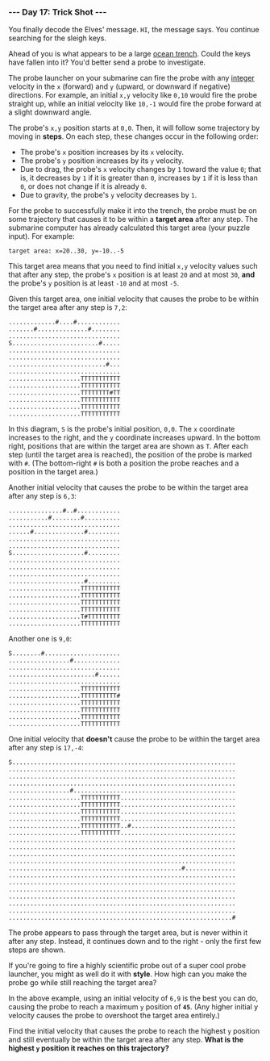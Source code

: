 ### --- Day 17: Trick Shot ---

You finally decode the Elves' message. `HI`, the message says. You continue
searching for the sleigh keys.

Ahead of you is what appears to be a large [ocean trench](https://en.wikipedia.org/wiki/Oceanic_trench). Could the keys
have fallen into it? You'd better send a probe to investigate.

The probe launcher on your submarine can fire the probe with any [integer](https://en.wikipedia.org/wiki/Integer)
velocity in the `x` (forward) and `y` (upward, or downward if negative)
directions. For example, an initial `x,y` velocity like `0,10` would fire the
probe straight up, while an initial velocity like `10,-1` would fire the
probe forward at a slight downward angle.

The probe's `x,y` position starts at `0,0`. Then, it will follow some
trajectory by moving in **steps**. On each step, these changes occur in the
following order:

- The probe's `x` position increases by its `x` velocity.
- The probe's `y` position increases by its `y` velocity.
- Due to drag, the probe's `x` velocity changes by `1` toward the value `0`;
that is, it decreases by `1` if it is greater than `0`, increases by `1` if
it is less than `0`, or does not change if it is already `0`.
- Due to gravity, the probe's `y` velocity decreases by `1`.

For the probe to successfully make it into the trench, the probe must be on
some trajectory that causes it to be within a **target area** after any step.
The submarine computer has already calculated this target area (your puzzle
input). For example:

`target area: x=20..30, y=-10..-5`

This target area means that you need to find initial `x,y` velocity values
such that after any step, the probe's `x` position is at least `20` and at most
`30`, **and** the probe's `y` position is at least `-10` and at most `-5`.

Given this target area, one initial velocity that causes the probe to be
within the target area after any step is `7,2`:
```
.............#....#............
.......#..............#........
...............................
S........................#.....
...............................
...............................
...........................#...
...............................
....................TTTTTTTTTTT
....................TTTTTTTTTTT
....................TTTTTTTT#TT
....................TTTTTTTTTTT
....................TTTTTTTTTTT
....................TTTTTTTTTTT
```
In this diagram, `S` is the probe's initial position, `0,0`. The `x` coordinate
increases to the right, and the `y` coordinate increases upward. In the
bottom right, positions that are within the target area are shown as `T`.
After each step (until the target area is reached), the position of the
probe is marked with `#`. (The bottom-right `#` is both a position the probe
reaches and a position in the target area.)

Another initial velocity that causes the probe to be within the target area
after any step is `6,3`:
```
...............#..#............
...........#........#..........
...............................
......#..............#.........
...............................
...............................
S....................#.........
...............................
...............................
...............................
.....................#.........
....................TTTTTTTTTTT
....................TTTTTTTTTTT
....................TTTTTTTTTTT
....................TTTTTTTTTTT
....................T#TTTTTTTTT
....................TTTTTTTTTTT
```
Another one is `9,0`:
```
S........#.....................
.................#.............
...............................
........................#......
...............................
....................TTTTTTTTTTT
....................TTTTTTTTTT#
....................TTTTTTTTTTT
....................TTTTTTTTTTT
....................TTTTTTTTTTT
....................TTTTTTTTTTT
```
One initial velocity that **doesn't** cause the probe to be within the target
area after any step is `17,-4`:
```
S..............................................................
...............................................................
...............................................................
...............................................................
.................#.............................................
....................TTTTTTTTTTT................................
....................TTTTTTTTTTT................................
....................TTTTTTTTTTT................................
....................TTTTTTTTTTT................................
....................TTTTTTTTTTT..#.............................
....................TTTTTTTTTTT................................
...............................................................
...............................................................
...............................................................
...............................................................
................................................#..............
...............................................................
...............................................................
...............................................................
...............................................................
...............................................................
...............................................................
..............................................................#
```
The probe appears to pass through the target area, but is never within it
after any step. Instead, it continues down and to the right - only the
first few steps are shown.

If you're going to fire a highly scientific probe out of a super cool probe
launcher, you might as well do it with **style**. How high can you make the
probe go while still reaching the target area?

In the above example, using an initial velocity of `6,9` is the best you can
do, causing the probe to reach a maximum `y` position of **`45`**. (Any higher
initial y velocity causes the probe to overshoot the target area entirely.)

Find the initial velocity that causes the probe to reach the highest `y`
position and still eventually be within the target area after any step.
**What is the highest `y` position it reaches on this trajectory?**
